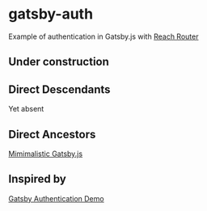 # gatsby-auth

Example of authentication in Gatsby.js with [Reach Router](https://reach.tech/router)

## Under construction

## Direct Descendants
Yet absent

## Direct Ancestors
[Mimimalistic Gatsby.js](https://github.com/softspider/gatsby.js)


## Inspired by
[Gatsby Authentication Demo](https://github.com/gatsbyjs/gatsby/tree/master/examples/simple-auth)



